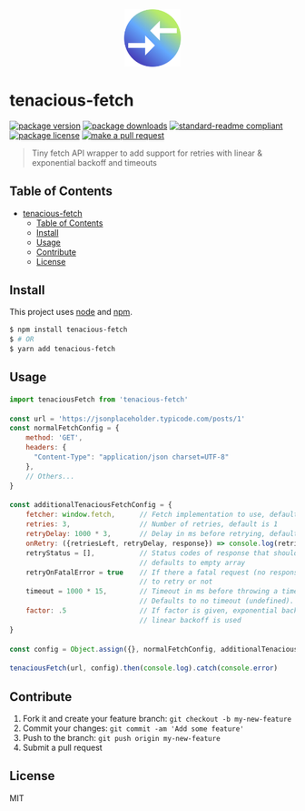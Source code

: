 <div align="center">
    <img width="20%" src="./logo.png" alt="" />
</div>

# tenacious-fetch
[![package version](https://img.shields.io/npm/v/tenacious-fetch.svg?style=flat-square)](https://npmjs.org/package/tenacious-fetch)
[![package downloads](https://img.shields.io/npm/dm/tenacious-fetch.svg?style=flat-square)](https://npmjs.org/package/tenacious-fetch)
[![standard-readme compliant](https://img.shields.io/badge/readme%20style-standard-brightgreen.svg?style=flat-square)](https://github.com/RichardLitt/standard-readme)
[![package license](https://img.shields.io/npm/l/tenacious-fetch.svg?style=flat-square)](https://npmjs.org/package/tenacious-fetch)
[![make a pull request](https://img.shields.io/badge/PRs-welcome-brightgreen.svg?style=flat-square)](http://makeapullrequest.com)

> Tiny fetch API wrapper to add support for retries with linear & exponential backoff and timeouts 

## Table of Contents

- [tenacious-fetch](#tenacious-fetch)
    - [Table of Contents](#table-of-contents)
    - [Install](#install)
    - [Usage](#usage)
    - [Contribute](#contribute)
    - [License](#license)

## Install

This project uses [node](https://nodejs.org) and [npm](https://www.npmjs.com). 

```sh
$ npm install tenacious-fetch
$ # OR
$ yarn add tenacious-fetch
```

## Usage

```js
import tenaciousFetch from 'tenacious-fetch'

const url = 'https://jsonplaceholder.typicode.com/posts/1'
const normalFetchConfig = {
    method: 'GET',
    headers: {
      "Content-Type": "application/json charset=UTF-8"
    },
    // Others...
}

const additionalTenaciousFetchConfig = {
    fetcher: window.fetch,      // Fetch implementation to use, default is window.fetch
    retries: 3,                 // Number of retries, default is 1
    retryDelay: 1000 * 3,       // Delay in ms before retrying, default is 1000ms
    onRetry: ({retriesLeft, retryDelay, response}) => console.log(retriesLeft, retryDelay, response),
    retryStatus = [],           // Status codes of response that should trigger retry e.g. [500, 404] or just "500". 
                                // defaults to empty array
    retryOnFatalError = true    // If there a fatal request (no response status), we can choose
                                // to retry or not
    timeout = 1000 * 15,        // Timeout in ms before throwing a timeout error for the request.
                                // Defaults to no timeout (undefined).
    factor: .5                  // If factor is given, exponential backoff will be performed for retries, otherwise
                                // linear backoff is used  
}

const config = Object.assign({}, normalFetchConfig, additionalTenaciousFetchConfig)

tenaciousFetch(url, config).then(console.log).catch(console.error)
```

## Contribute

1. Fork it and create your feature branch: `git checkout -b my-new-feature`
2. Commit your changes: `git commit -am 'Add some feature'`
3. Push to the branch: `git push origin my-new-feature`
4. Submit a pull request

## License

MIT
    
